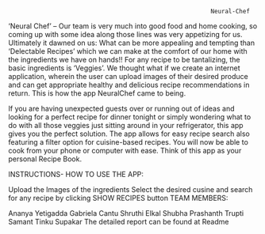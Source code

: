                                                              Neural-Chef
                                                             

‘Neural Chef’ – Our team is very much into good food and home cooking, so coming up with some idea along those lines was very appetizing for us. Ultimately it dawned on us: What can be more appealing and tempting than ‘Delectable Recipes’ which we can make at the comfort of our home with the ingredients we have on hands!! For any recipe to be tantalizing, the basic ingredients is ‘Veggies’. We thought what if we create an internet application, wherein the user can upload images of their desired produce and can get appropriate healthy and delicious recipe recommendations in return. This is how the app NeuralChef came to being.

If you are having unexpected guests over or running out of ideas and looking for a perfect recipe for dinner tonight or simply wondering what to do with all those veggies just sitting around in your refrigerator, this app gives you the perfect solution. The app allows for easy recipe search also featuring a filter option for cuisine-based recipes. You will now be able to cook from your phone or computer with ease. Think of this app as your personal Recipe Book.

INSTRUCTIONS- HOW TO USE THE APP:

Upload the Images of the ingredients
Select the desired cusine and search for any recipe by clicking SHOW RECIPES button
TEAM MEMBERS:

Ananya Yetigadda
Gabriela Cantu
Shruthi Elkal
Shubha Prashanth
Trupti Samant
Tinku Supakar
The detailed report can be found at Readme
